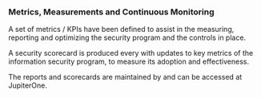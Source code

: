 ### Metrics, Measurements and Continuous Monitoring

A set of metrics / KPIs have been defined to assist in the measuring, reporting
and optimizing the security program and the controls in place.

A security scorecard is produced every  with updates
to key metrics of the  information security program, to
measure its adoption and effectiveness.

The reports and scorecards are maintained by and can be accessed at JupiterOne.

